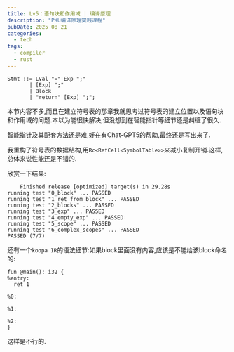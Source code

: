 ```yaml
---
title: Lv5：语句块和作用域 | 编译原理
description: "PKU编译原理实践课程"
pubDate: 2025 08 21 
categories: 
  - tech
tags:
  - compiler
  - rust
---
```


```ebnf
Stmt ::= LVal "=" Exp ";"
       | [Exp] ";"
       | Block
       | "return" [Exp] ";";
```

本节内容不多,而且在建立符号表的那章我就思考过符号表的建立位置以及语句块和作用域的问题.本以为能很快解决,但没想到在智能指针等细节还是纠缠了很久.

智能指针及其配套方法还是难,好在有Chat-GPT5的帮助,最终还是写出来了.

我重构了符号表的数据结构,用`Rc<RefCell<SymbolTable>>`来减小复制开销.这样,总体来说性能还是不错的.

欣赏一下结果:
```
    Finished release [optimized] target(s) in 29.28s
running test "0_block" ... PASSED
running test "1_ret_from_block" ... PASSED
running test "2_blocks" ... PASSED
running test "3_exp" ... PASSED
running test "4_empty_exp" ... PASSED
running test "5_scope" ... PASSED
running test "6_complex_scopes" ... PASSED
PASSED (7/7)
```

还有一个`koopa IR`的语法细节:如果block里面没有内容,应该是不能给该block命名的:
```
fun @main(): i32 {
%entry:
  ret 1

%0:

%1:

%2:
}
```

这样是不行的.